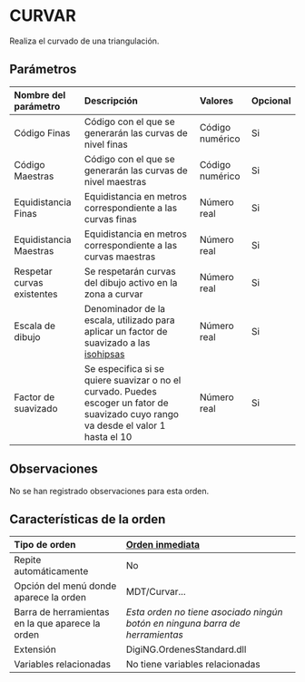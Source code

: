 # CURVAR

Realiza el curvado de una triangulación.

## Parámetros

| Nombre del parámetro | Descripción | Valores | Opcional |
| :--- | :--- | :--- | :--- |
| Código Finas | Código con el que se generarán las curvas de nivel finas | Código numérico | Si |
| Código Maestras | Código con el que se generarán las curvas de nivel maestras | Código numérico | Si |
| Equidistancia Finas | Equidistancia en metros correspondiente a las curvas finas | Número real | Si |
| Equidistancia Maestras | Equidistancia en metros correspondiente a las curvas maestras | Número real | Si |
| Respetar curvas existentes | Se respetarán curvas del dibujo activo en la zona a curvar | Número real | Si |
| Escala de dibujo | Denominador de la escala, utilizado para aplicar un factor de suavizado a las [isohipsas](curvar.md) | Número real | Si |
| Factor de suavizado | Se especifica si se quiere suavizar o no el curvado. Puedes escoger un fator de suavizado cuyo rango va desde el valor 1 hasta el 10 | Número real | Si |

## Observaciones

No se han registrado observaciones para esta orden.

## Características de la orden

| Tipo de orden | [Orden inmediata](curvar.md) |
| :--- | :--- |
| Repite automáticamente | No |
| Opción del menú donde aparece la orden | MDT/Curvar... |
| Barra de herramientas en la que aparece la orden | _Esta orden no tiene asociado ningún botón en ninguna barra de herramientas_ |
| Extensión | DigiNG.OrdenesStandard.dll |
| Variables relacionadas | No tiene variables relacionadas |

